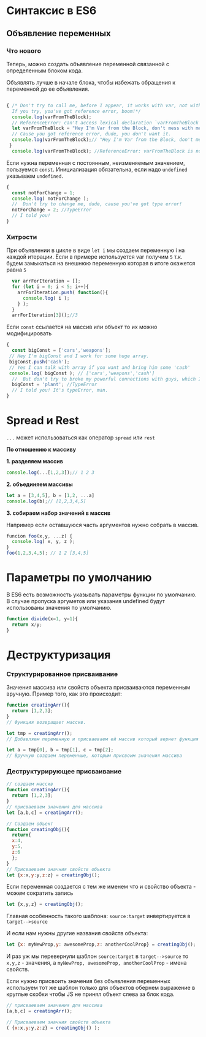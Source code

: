 # Синтаксис в ES6

## Объявление переменных

### Что нового

Теперь, можно создать объявление переменной связанной с определенным блоком кода.

Объявлять лучше в начале блока, чтобы избежать обращения к переменной до ее объявления.

```javascript

{ /* Don't try to call me, before I appear, it works with var, not with me.
  If you try, you've got reference error, boom!*/ 
  console.log(varFromTheBlock);
  // ReferenceError: can't access lexical declaration `varFromTheBlock' before initialization
  let varFromTheBlock = "Hey I'm Var from the Block, don't mess with me out from this block";
  // Cause you got reference error, dude, you don't want it.
  console.log(varFromTheBlock);// "Hey I'm Var from the Block, don't mess with me out from this block"
 }
  console.log(varFromTheBlock); //ReferenceError: varFromTheBlock is not defined
```
Если нужна переменная с постоянным, неизменяемым значением, пользуемся `const`.
Инициализация обязательна, если надо `undefined` указываем `undefined`.


```javascript
{
  const notForChange = 1;
  console.log( notForChange );
  //  Don't try to change me, dude, cause you've got type error!
  notForChange = 2; //TypeError
  // I told you!
}
```

### Хитрости

При объявлении в цикле в виде `let i` мы создаем переменную i на каждой итерации.
Если в примере используется var получим `5` т.к. будем замыкаться на внешнюю переменную которая в итоге окажется равна `5`

```javascript
  var arrForIteration = [];
  for (let i = 0; i < 5; i++){
    arrForIteration.push( function(){
      console.log( i );
    } );
  }
  arrForIteration[3]();//3 
```
Если `const` ссылается на массив или объект то их можно модифицировать


```javascript
{
  const bigConst = ['cars','weapons'];
 // Hey I'm bigConst and I work for some huge array.
 bigConst.push('cash');
 // Yes I can talk with array if you want and bring him some 'cash' 
 console.log( bigConst ); // ['cars','weapons','cash']
  //  But don't try to broke my powerful connections with guys, which I'm working for!
  bigConst = 'plant'; //TypeError
  // I told you! It's typeError, man.
}
```
# Spread и Rest

`...` может иcпользоваться как оператор `spread` или `rest`

__По отношению к массиву__

__1. разделяем массив__

```javascript
console.log(...[1,2,3]);// 1 2 3
```
__2. объединяем массивы__

```javascript
let a = [3,4,5], b = [1,2, ...a]
console.log(b);// [1,2,3,4,5]
```
__3. собираем набор значений в массив__

Например если оставшуюся часть аргументов нужно собрать в массив.

```javascript
funcion foo(x,y, ...z) {
  console.log( x, y, z );
}
foo(1,2,3,4,5); // 1 2 [3,4,5]
```

# Параметры по умолчанию

В ES6 есть возможность указывать параметры функции по умолчанию. В случае пропуска аргуметов или указания undefined будут использованы значения по умолчанию.

```javascript
function divide(x=1, y=1){
  return x/y;
}
```

# Деструктуризация

### Структурированное присваивание

Значения массива или свойств объекта присваиваются переменным вручную. Пример того, как это происходит:

```javascript
function creatingArr(){
  return [1,2,3];
}
// Функция возвращает массив.

let tmp = creatingArr();
// Добавляем переменную и присваеваем ей массив который вернет функция

let a = tmp[0], b = tmp[1], c = tmp[2];
// Вручную создаем переменные, которым присвоим значения массива

```

### Деструктурирующее присваивание


```javascript
// создаем массив
function creatingArr(){
  return [1,2,3];
}
// присваеваем значения для массива
let [a,b,c] = creatingArr();

// Создаем объект 
function creatingObj(){
  return{
  x:4,
  y:5,
  z:6
  };
}
// Присваеваем значния свойств объекта
let {x:x,y:y,z:z} = creatingObj(); 
```
Если переменная создается с тем же именем что и свойство объекта - можем сократить запись

```javascript
let {x,y,z} = creatingObj();
```
Главная особенность такого шаблона: `source:target` инвертируется в `target-->source`

И если нам нужны другие названия свойств объекта:

```javascript
let {x: myNewProp,y: awesomeProp,z: anotherCoolProp} = creatingObj();
```

И раз уж мы перевернули шаблон `source:target` в `target-->source` то `x,y,z` - значения, а `myNewProp, awesomeProp, anotherCoolProp` - имена свойств.

Если нужно присвоить значения без объявления переменных используем тот же шаблон только для объектов обернем выражение в круглые скобки чтобы JS не принял объект слева за блок кода.


```javascript
// присваеваем значения для массива
[a,b,c] = creatingArr();

// Присваеваем значния свойств объекта
( {x:x,y:y,z:z} = creatingObj() ); 
```

